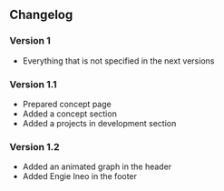 ## Changelog

### Version 1
- Everything that is not specified in the next versions

### Version 1.1
- Prepared concept page
- Added a concept section
- Added a projects in development section

### Version 1.2
- Added an animated graph in the header
- Added Engie Ineo in the footer
